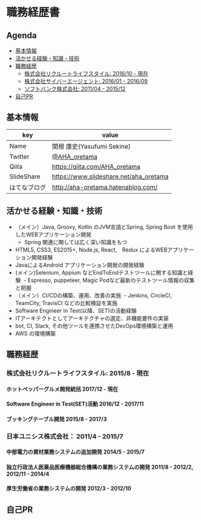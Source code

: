 # 職務経歴書

## Agenda

- [基本情報](#基本情報)
- [活かせる経験・知識・技術](#活かせる経験知識技術)
- [職務経歴](#職務経歴)
    - [株式会社リクルートライフスタイル: 2016/10 - 現在](#株式会社リクルートライフスタイル-201610---現在)
    - [株式会社サイバーエージェント: 2016/01 - 2016/09](#株式会社サイバーエージェント-201601---201609)
    - [ソフトバンク株式会社: 2011/04 - 2015/12](#ソフトバンク株式会社-201104---201512)
- [自己PR](#自己pr)

## 基本情報

|key|value|
|---|-----|
|Name|関根 康史(Yasufumi Sekine)|
|Twitter|[@AHA_oretama](https://twitter.com/AHA_oretama)|
|Qiita|<https://qiita.com/AHA_oretama>|
|SlideShare|<https://www.slideshare.net/aha_oretama>|
|はてなブログ|<http://aha-oretama.hatenablog.com/>|

## 活かせる経験・知識・技術

- （メイン）Java, Groovy, Kotlin のJVM言語とSpring, Spring Boot を使用したWEBアプリケーション開発
  - Spring 関連に関しては広く深い知識をもつ
- HTML5, CSS3, ES2015+, Node.js, React,　Redux によるWEBアプリケーション開発経験
- JavaによるAndroid アプリケーション開発の開発経験
- (メイン)Selenium, Appium などEndToEndテストツールに関する知識と経験
  - Espresso, puppeteer, Magic Podなど最新のテストツール情報の収集と把握
- （メイン）CI/CDの構築、運用、改善の実施
  - Jenkins, CircleCI, TeamCity, TravisCI などの比較検証を実施
- Software Engineer in Test(以降、SET)の活動経験
- ITアーキテクトとしてアーキテクチャの選定、非機能要件の実装
- bot, CI, Slack, その他ツールを連携させたDevOps環境構築と運用
- AWS の環境構築

## 職務経歴

### 株式会社リクルートライフスタイル: 2015/8 - 現在

#### ホットペッパーグルメ開発統括 2017/12 - 現在

#### Software Engineer in Test(SET)活動 2016/12 - 2017/11

#### ブッキングテーブル開発 2015/8 - 2017/3


### 日本ユニシス株式会社： 2011/4 - 2015/7

#### 中部電力の資材業務システムの追加開発 2014/5 - 2015/7

#### 独立行政法人医薬品医療機器総合機構の業務システムの開発 2011/8 - 2012/2, 2012/11 - 2014/4 

#### 厚生労働省の業務システムの開発 2012/3 - 2012/10


## 自己PR

